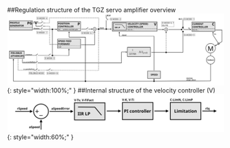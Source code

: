 ##Regulation structure of the TGZ servo amplifier overview
![TGZ regulation structure](../../../../source/img/TGZstructure1.svg){: style="width:100%;" }
##Internal structure of the velocity controller (V)
![Velocity controller diagram](../../../../source/img/TGZstructure1Vreg.svg){: style="width:60%;" }